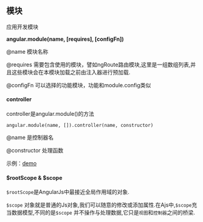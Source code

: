 ## 模块

应用开发模块  

**angular.module(name, [requires], [configFn])**  

@name   模块名称  

@requires   需要包含使用的模块，譬如ngRoute路由模块,这里是一组数组列表,并且这些模块会在本模块加载之前由注入器进行预加载.  

@configFn   可以选择的功能模块，功能和module.config类似

#### controller

controller是angular.module()的方法

`angular.module(name, []).controller(name, constructor)`  

@name 是控制器名  

@constructor  处理函数  

示例：[demo](../demo/helloWorld2.html)  



#### $rootScope & $scope

`$rootScope`是AngularJs中最接近全局作用域的对象.

`$scope` 对象就是普通的Js对象,我们可以随意的修改或添加属性.在Ajs中,`$scope`充当数据模型,不同的是`$scope` 并不操作与处理数据,它只是`视图`和`控制器`之间的桥梁.

